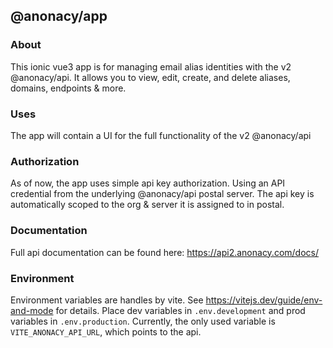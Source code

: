 ## @anonacy/app

### About
This ionic vue3 app is for managing email alias identities with the v2 @anonacy/api. It allows you to view, edit, create, and delete aliases, domains, endpoints & more.

### Uses

The app will contain a UI for the full functionality of the v2 @anonacy/api

### Authorization
As of now, the app uses simple api key authorization. Using an API credential from the underlying @anonacy/api postal server. The api key is automatically scoped to the org & server it is assigned to in postal.

### Documentation

Full api documentation can be found here:
https://api2.anonacy.com/docs/

### Environment
Environment variables are handles by vite.
See https://vitejs.dev/guide/env-and-mode for details.
Place dev variables in `.env.development` and prod variables in `.env.production`. Currently, the only used variable is `VITE_ANONACY_API_URL`, which points to the api.
